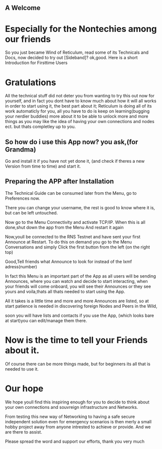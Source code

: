 ## A Welcome 

# Especially for the Nontechies among our friends

So you just became Wind of Reticulum,
read some of its Technicals and Docs,
now decided to try out [Sideband]?
ok,good.
Here is a short Introduction for Firsttime Users

# Gratulations

All the technical stuff did not deter you from 
wanting to try this out now for yourself,
and in fact you dont have to know much 
about how it will all works 
in order to start using it,
the best part about it; 
Reticulum is doing all of its work 
automaticly for you,
all you have to do is keep on 
learning(bugging your nerdier buddies) more about it
to be able to unlock more and more things 
as you may like the idea of having 
your own connections and nodes ect.
but thats completley up to you.

## So how do i use this App now? you ask,(for Grandma)

Go and install it if you have not yet done it,
(and check if theres a new Version from time to time)
and start it.

## Preparing the APP after Installation

The Technical Guide can be consumed later 
from the Menu, go to Preferences now.

There you can change your username,
the rest is good to know where it is,
but can be left untouched.

Now go to the Menu Connectivity and activate TCP/IP.
When this is all done,shut down the app from the Menu
And restart it again

Now,youll be connected to the RNS Testnet 
and have sent your first Announce at Restart.
To do this on demand you go to the Menu Conversations
and simply Click the first button from the left 
(on the right top)

Good,Tell friends what Announce to look for 
instead of the lxmf adress(number)

In fact this Menu is an important part of the App 
as all users will be sending Announces,
where you can watch and decide to start interacting,
when your friends will come onboard,
you will see their Announces or they see yours 
and voila,thats all thats needed to start using the App.

All it takes is a little time and more and more Announces are listed,
so at start patience is needed in discovering 
foreign Nodes and Peers in the Wild,

soon you will have lists and contacts if you use the App,
(which looks bare at start)you can edit/manage them there.

# Now is the time to tell your Friends about it.

Of course there can be more things made,
but for beginners its all that is needed to use it.

# Our hope

We hope youll find this inspiring enough for you 
to decide to think about your own connections 
and souvreign infrastructure and Networks.

From testing this new way of Networking to having 
a safe secure independent solution even for emergency 
scenarios is then merly a small hobby project away 
from anyone intrested to achieve or provide.
And we are there to assist.

Please spread the word and support our efforts,
thank you very much
